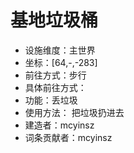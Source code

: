 # 基地垃圾桶

* 设施维度：主世界
* 坐标：[64,-,-283]
* 前往方式：步行
* 具体前往方式：
* 功能：丢垃圾
* 使用方法： 把垃圾扔进去
* 建造者：mcyinsz
* 词条贡献者：mcyinsz
